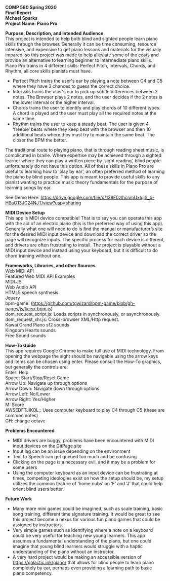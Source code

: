 **COMP 580 Spring 2020**  
**Final Report**  
**Mchael Sparks**  
**Project Name: Piano Pro**  

**Purpose, Description, and Intended Audience**  
This project is intended to help both blind and sighted people learn piano skills through the browser. Generally it can be time consuming, resource intensive, and expensive to get piano lessons and materials for the visually impared, so this project was made to help alleviate some of the costs and provide an alternative to learning beginner to intermediate piano skills. Piano Pro trains in 4 different skills: Perfect Pitch, Intervals, Chords, and Rhythm, all core skills pianists must have. 
- Perfect Pitch trains the user's ear by playing a note between C4 and C5 where they have 3 chances to guess the correct choice.
- Intervals trains the user's ear to pick up subtle differences between 2 notes. The Browser plays 2 notes, and the user decides if the 2 notes is the lower interval or the higher interval. 
- Chords trains the user to identify and play chords of 10 different types. A chord is played and the user must play all the required notes at the same time.
- Rhythm trains the user to keep a steady beat. The user is given 4 ‘freebie’ beats where they keep beat with the browser and then 10 additional beats where they must try to maintain the same beat. The closer the BPM the better.  

The traditional route to playing piano, that is through reading sheet music, is complicated in braille. Where expertise may be achieved through a sighted learner where they can play a written piece by ‘sight reading’, blind people unfortunately do not have this option. All of these skills in Piano Pro are useful to learning how to ‘play by ear’, an often preferred method of learning the piano by blind people. This app is meant to provide useful skills to any pianist wanting to practice music theory fundamentals for the purpose of learning songs by ear. 

See Demo Here: https://drive.google.com/file/d/138F0zlhcnmUxIqiS_b-H9aO13JC24NJT/view?usp=sharing

**MIDI Device Setup**  
This app is MIDI device compatible! That is to say you can operate this app with the aid of an electric piano (this is the preferred way of using this app). Generally what one will need to do is find the manual or manufacturer’s site for the desired MIDI input device and download the correct driver so the page will recognize inputs. The specific process for each device is different, and drivers are often frustrating to install. The project is playable without a MIDI input device and instead using your keyboard, but it is difficult to do chord training without one.

**Frameworks, Libraries, and other Sources**  
Web MIDI API  
Featured Web MIDI API Examples  
MIDI.JS  
Web Audio API  
HTML5 speech synthesis  
Jquery  
bpm-game: (https://github.com/tgwizard/bpm-game/blob/gh-pages/js/keep-bpm.js)  
dom_request_script.js: Loads scripts in synchronously, or asynchronously.  
dom_request_xhr.js: Cross-browser XML/Http request.  
Kawai Grand Piano sf2 sounds  
Kingdom Hearts sounds  
Free Sound sounds  

**How-To Guide**  
This app requires Google Chrome to make full use of MIDI technology. From opening the webpage the sight should be navigable using the arrow keys and items can be chosen using enter. Please consult the How-To graphics, but generally the controls are:  
Enter: Help  
Space: Start/Stop/Reset Game  
Arrow Up: Navigate up through options  
Arrow Down: Navigate down through options  
Arrow Left: No/Lower  
Arrow Right: Yes/Higher  
M: Score  
AWSEDFTJIKOL;: Uses computer keyboard to play C4 through C5 (these are common notes)  
GH: change octave  

**Problems Encountered**  
- MIDI drivers are buggy, problems have been encountered with MIDI input devices on the GitPage site
- Input lag can be an issue depending on the environment
- Text to Speech can get queued too much and be confusing
- Clicking on the page is a necessary evil, and it may be a problem for some users
- Using the computer keyboard as an input device can be frustrating at times, competing ideologies exist on how the setup should be, my setup utilizes the common feature of ‘home nubs’ on ‘F’ and ‘J’ that could help orient blind users better. 

**Future Work**  
- Many more mini games could be imagined, such as scale training, basic song training, different time signature training. It would be great to see this project become a nexus for various fun piano games that could be assigned by instructors. 
- Very simple games such as identifying where a note on a keyboard could be very useful for teaching new young learners. This app assumes a fundamental understanding of the piano, but one could imagine that young blind learners would struggle with a haptic understanding of the piano without an instructor. 
- A very hard project would be making an accessible version of https://galactic.ink/piano/ that allows for blind people to learn piano completely by ear, perhaps even providing a learning path to basic piano competency. 



